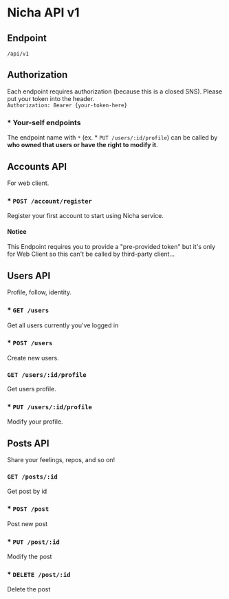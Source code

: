 # Nicha API v1

## Endpoint
`/api/v1`

## Authorization
Each endpoint requires authorization (because this is a closed SNS). Please put your token into the header.  
`Authorization: Bearer {your-token-here}`

### * Your-self endpoints
The endpoint name with `*` (ex. * `PUT /users/:id/profile`) can be called by **who owned that users or have the right to modify it**. 

## Accounts API
For web client.

### * `POST /account/register`
Register your first account to start using Nicha service.

#### Notice
This Endpoint requires you to provide a "pre-provided token" but it's only for Web Client so this can't be called by third-party client...


## Users API
Profile, follow, identity.

### * `GET /users`
Get all users currently you've logged in

### * `POST /users`
Create new users.

### `GET /users/:id/profile`
Get users profile.

### * `PUT /users/:id/profile`
Modify your profile.

## Posts API
Share your feelings, repos, and so on!

### `GET /posts/:id`
Get post by id

### * `POST /post`
Post new post

### * `PUT /post/:id`
Modify the post 

### * `DELETE /post/:id`
Delete the post